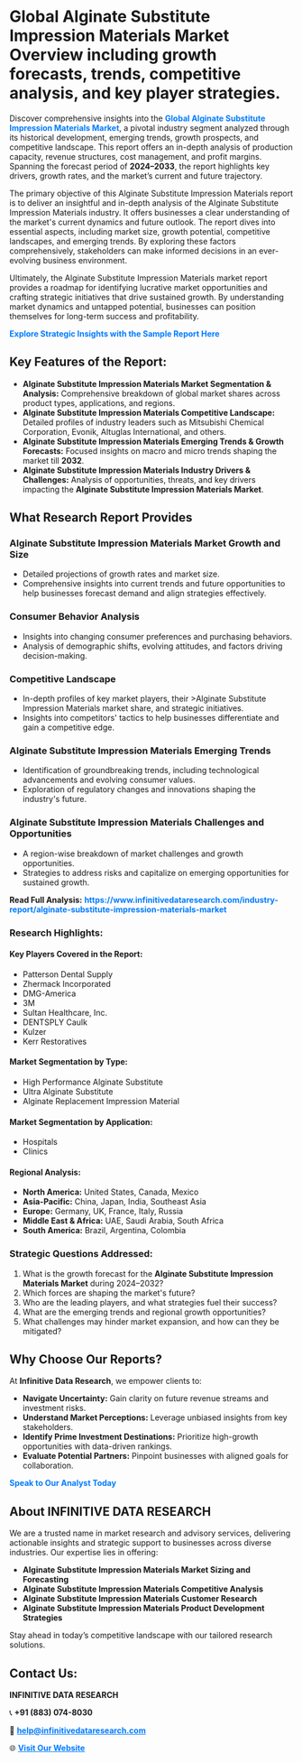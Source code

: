 <h1>Global Alginate Substitute Impression Materials Market Overview including growth forecasts, trends, competitive analysis, and key player strategies.</h1>
<p>
Discover comprehensive insights into the 
<a href="https://www.infinitivedataresearch.com/industry-report/alginate-substitute-impression-materials-market" rel="dofollow" style="color: #007BFF; text-decoration: none;"><strong>Global Alginate Substitute Impression Materials Market</strong></a>, a pivotal industry segment analyzed through its historical development, emerging trends, growth prospects, and competitive landscape. This report offers an in-depth analysis of production capacity, revenue structures, cost management, and profit margins. Spanning the forecast period of <strong>2024–2033</strong>, the report highlights key drivers, growth rates, and the market’s current and future trajectory.
</p>
<p>
The primary objective of this Alginate Substitute Impression Materials report is to deliver an insightful and in-depth analysis of the Alginate Substitute Impression Materials industry. It offers businesses a clear understanding of the market's current dynamics and future outlook. The report dives into essential aspects, including market size, growth potential, competitive landscapes, and emerging trends. By exploring these factors comprehensively, stakeholders can make informed decisions in an ever-evolving business environment.
</p>
<p>
Ultimately, the Alginate Substitute Impression Materials market report provides a roadmap for identifying lucrative market opportunities and crafting strategic initiatives that drive sustained growth. By understanding market dynamics and untapped potential, businesses can position themselves for long-term success and profitability.
</p>
<p>
<a href="https://www.infinitivedataresearch.com/request-sample/reportId=105409" style="color: #007BFF; text-decoration: none;"><strong>Explore Strategic Insights with the Sample Report Here</strong></a>
</p>

<h2>Key Features of the Report:</h2>
<ul>
<li><strong>Alginate Substitute Impression Materials Market Segmentation & Analysis:</strong> Comprehensive breakdown of global market shares across product types, applications, and regions.</li>
<li><strong>Alginate Substitute Impression Materials Competitive Landscape:</strong> Detailed profiles of industry leaders such as Mitsubishi Chemical Corporation, Evonik, Altuglas International, and others.</li>
<li><strong>Alginate Substitute Impression Materials Emerging Trends & Growth Forecasts:</strong> Focused insights on macro and micro trends shaping the market till <strong>2032</strong>.</li>
<li><strong>Alginate Substitute Impression Materials Industry Drivers & Challenges:</strong> Analysis of opportunities, threats, and key drivers impacting the <strong>Alginate Substitute Impression Materials Market</strong>.</li>
</ul>

<h2>What Research Report Provides</h2>
<h3>Alginate Substitute Impression Materials Market Growth and Size</h3>
<ul>
<li>Detailed projections of growth rates and market size.</li>
<li>Comprehensive insights into current trends and future opportunities to help businesses forecast demand and align strategies effectively.</li>
</ul>

<h3>Consumer Behavior Analysis</h3>
<ul>
<li>Insights into changing consumer preferences and purchasing behaviors.</li>
<li>Analysis of demographic shifts, evolving attitudes, and factors driving decision-making.</li>
</ul>

<h3>Competitive Landscape</h3>
<ul>
<li>In-depth profiles of key market players, their >Alginate Substitute Impression Materials market share, and strategic initiatives.</li>
<li>Insights into competitors' tactics to help businesses differentiate and gain a competitive edge.</li>
</ul>

<h3>Alginate Substitute Impression Materials Emerging Trends</h3>
<ul>
<li>Identification of groundbreaking trends, including technological advancements and evolving consumer values.</li>
<li>Exploration of regulatory changes and innovations shaping the industry's future.</li>
</ul>

<h3>Alginate Substitute Impression Materials Challenges and Opportunities</h3>
<ul>
<li>A region-wise breakdown of market challenges and growth opportunities.</li>
<li>Strategies to address risks and capitalize on emerging opportunities for sustained growth.</li>
</ul>
<p><strong>Read Full Analysis:</strong> <a href="https://www.infinitivedataresearch.com/industry-report/alginate-substitute-impression-materials-market" rel="dofollow" style="color: #007BFF; text-decoration: none;"><strong>https://www.infinitivedataresearch.com/industry-report/alginate-substitute-impression-materials-market</strong></a></p>
<h3>Research Highlights:</h3>
<h4>Key Players Covered in the Report:</h4>
<ul><li>Patterson Dental Supply</li><li>Zhermack Incorporated</li><li>DMG-America</li><li>3M</li><li>Sultan Healthcare, Inc.</li><li>DENTSPLY Caulk</li><li>Kulzer</li><li>Kerr Restoratives</li></ul>
<h4>Market Segmentation by Type:</h4>
<ul><li>High Performance Alginate Substitute</li><li>Ultra Alginate Substitute</li><li>Alginate Replacement Impression Material</li></ul>
<h4>Market Segmentation by Application:</h4>
<ul><li>Hospitals</li><li>Clinics</li></ul>

<h4>Regional Analysis:</h4>
<ul>
<li><strong>North America:</strong> United States, Canada, Mexico</li>
<li><strong>Asia-Pacific:</strong> China, Japan, India, Southeast Asia</li>
<li><strong>Europe:</strong> Germany, UK, France, Italy, Russia</li>
<li><strong>Middle East & Africa:</strong> UAE, Saudi Arabia, South Africa</li>
<li><strong>South America:</strong> Brazil, Argentina, Colombia</li>
</ul>

<h3>Strategic Questions Addressed:</h3>
<ol>
<li>What is the growth forecast for the <strong>Alginate Substitute Impression Materials Market</strong> during 2024–2032?</li>
<li>Which forces are shaping the market's future?</li>
<li>Who are the leading players, and what strategies fuel their success?</li>
<li>What are the emerging trends and regional growth opportunities?</li>
<li>What challenges may hinder market expansion, and how can they be mitigated?</li>
</ol>

<h2>Why Choose Our Reports?</h2>
<p>At <strong>Infinitive Data Research</strong>, we empower clients to:</p>
<ul>
<li><strong>Navigate Uncertainty:</strong> Gain clarity on future revenue streams and investment risks.</li>
<li><strong>Understand Market Perceptions:</strong> Leverage unbiased insights from key stakeholders.</li>
<li><strong>Identify Prime Investment Destinations:</strong> Prioritize high-growth opportunities with data-driven rankings.</li>
<li><strong>Evaluate Potential Partners:</strong> Pinpoint businesses with aligned goals for collaboration.</li>
</ul>
<p><a href="https://www.infinitivedataresearch.com/industry-report/alginate-substitute-impression-materials-market" rel="dofollow" style="color: #007BFF; text-decoration: none;"><strong>Speak to Our Analyst Today</strong></a></p>

<h2>About INFINITIVE DATA RESEARCH</h2>
<p>We are a trusted name in market research and advisory services, delivering actionable insights and strategic support to businesses across diverse industries. Our expertise lies in offering:</p>
<ul>
<li><strong>Alginate Substitute Impression Materials Market Sizing and Forecasting</strong></li>
<li><strong>Alginate Substitute Impression Materials Competitive Analysis</strong></li>
<li><strong>Alginate Substitute Impression Materials Customer Research</strong></li>
<li><strong>Alginate Substitute Impression Materials Product Development Strategies</strong></li>
</ul>
<p>Stay ahead in today’s competitive landscape with our tailored research solutions.</p>

<h2>Contact Us:</h2>
<p><strong>INFINITIVE DATA RESEARCH</strong></p>
<p>📞 <strong>+91 (883) 074-8030</strong></p>
<p>📧 <strong><a href="mailto:help@infinitivedataresearch.com" style="color: #007BFF;">help@infinitivedataresearch.com</a></strong></p>
<p>🌐 <strong><a href="https://www.infinitivedataresearch.com" rel="dofollow" style="color: #007BFF;">Visit Our Website</a></strong></p>